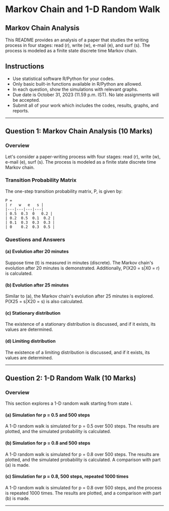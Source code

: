# Markov Chain and 1-D Random Walk

## Markov Chain Analysis
This README provides an analysis of a paper that studies the writing process in four stages: read (r), write (w), e-mail (e), and surf (s). The process is modeled as a finite state discrete time Markov chain.

## Instructions

- Use statistical software R/Python for your codes.
- Only basic built-in functions available in R/Python are allowed.
- In each question, show the simulations with relevant graphs.
- Due date is October 31, 2023 (11.59 p.m. IST). No late assignments will be accepted.
- Submit all of your work which includes the codes, results, graphs, and reports.

---

## Question 1: Markov Chain Analysis (10 Marks)

### Overview
Let's consider a paper-writing process with four stages: read (r), write (w), e-mail (e), surf (s). The process is modeled as a finite state discrete time Markov chain.

### Transition Probability Matrix
The one-step transition probability matrix, P, is given by:

```
P =
| r   w   e   s |
|---|---|---|---|
| 0.5  0.3  0   0.2 |
| 0.2  0.5  0.1  0.2 |
| 0.1  0.3  0.3  0.3 |
| 0    0.2  0.3  0.5 |
```

### Questions and Answers

#### (a) Evolution after 20 minutes
Suppose time (t) is measured in minutes (discrete). The Markov chain's evolution after 20 minutes is demonstrated. Additionally, P(X20 = s|X0 = r) is calculated.

#### (b) Evolution after 25 minutes
Similar to (a), the Markov chain's evolution after 25 minutes is explored. P(X25 = s|X20 = s) is also calculated.

#### (c) Stationary distribution
The existence of a stationary distribution is discussed, and if it exists, its values are determined.

#### (d) Limiting distribution
The existence of a limiting distribution is discussed, and if it exists, its values are determined.

---

## Question 2: 1-D Random Walk (10 Marks)

### Overview
This section explores a 1-D random walk starting from state i.

#### (a) Simulation for p = 0.5 and 500 steps
A 1-D random walk is simulated for p = 0.5 over 500 steps. The results are plotted, and the simulated probability is calculated.

#### (b) Simulation for p = 0.8 and 500 steps
A 1-D random walk is simulated for p = 0.8 over 500 steps. The results are plotted, and the simulated probability is calculated. A comparison with part (a) is made.

#### (c) Simulation for p = 0.8, 500 steps, repeated 1000 times
A 1-D random walk is simulated for p = 0.8 over 500 steps, and the process is repeated 1000 times. The results are plotted, and a comparison with part (b) is made.

---
